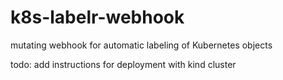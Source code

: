 # k8s-labelr-webhook

mutating webhook for automatic labeling of Kubernetes objects

todo: add instructions for deployment with kind cluster
